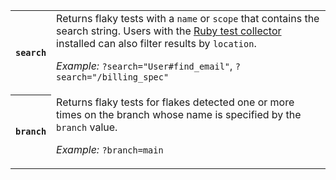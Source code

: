 <table>
<tbody>
  <tr>
    <th>
      <code>search</code>
    </th>
    <td>
      <span>Returns flaky tests with a <code>name</code> or <code>scope</code> that contains the search string. Users with the <a href="/docs/test-engine/ruby-collectors">Ruby test collector</a> installed can also filter results by <code>location</code>.</span>
      <p class="Docs__api-param-eg"><em>Example:</em> <code>?search="User#find_email"</code>, <code>?search="/billing_spec"</code></p>
    </td>
  </tr>
  <tr>
    <th>
      <code>branch</code>
    </th>
    <td>
      <span>Returns flaky tests for flakes detected one or more times on the branch whose name is specified by the <code>branch</code> value.</span>
      <p class="Docs__api-param-eg"><em>Example:</em> <code>?branch=main</code></p>
    </td>
  </tr>
</tbody>
</table>
